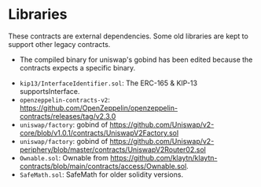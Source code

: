 # Libraries

These contracts are external dependencies. Some old libraries are kept to support other legacy contracts.
* The compiled binary for uniswap's gobind has been edited because the contracts expects a specific binary.

- `kip13/InterfaceIdentifier.sol`: The ERC-165 & KIP-13 supportsInterface.
- `openzeppelin-contracts-v2`: https://github.com/OpenZeppelin/openzeppelin-contracts/releases/tag/v2.3.0
- `uniswap/factory`: gobind of https://github.com/Uniswap/v2-core/blob/v1.0.1/contracts/UniswapV2Factory.sol
- `uniswap/factory`: gobind of https://github.com/Uniswap/v2-periphery/blob/master/contracts/UniswapV2Router02.sol
- `Ownable.sol`: Ownable from https://github.com/klaytn/klaytn-contracts/blob/main/contracts/access/Ownable.sol.
- `SafeMath.sol`: SafeMath for older solidity versions.
